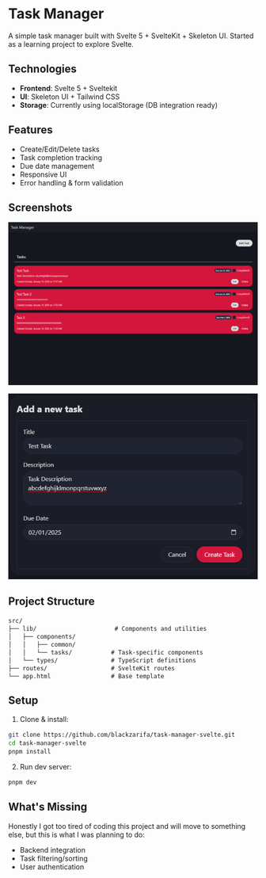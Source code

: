 # Task Manager

A simple task manager built with Svelte 5 + SvelteKit + Skeleton UI. Started as a learning project to explore Svelte.

## Technologies

- **Frontend**: Svelte 5 + Sveltekit
- **UI**: Skeleton UI + Tailwind CSS
- **Storage**: Currently using localStorage (DB integration ready)

## Features

- Create/Edit/Delete tasks
- Task completion tracking
- Due date management
- Responsive UI 
- Error handling & form validation

## Screenshots

![Task List](/screenshots/main_page.png)

![Task Modal](/screenshots/add_task_modal.png)

## Project Structure

```
src/
├── lib/                      # Components and utilities
│   ├── components/
│   │   ├── common/          
│   │   └── tasks/           # Task-specific components
│   └── types/               # TypeScript definitions
├── routes/                  # SvelteKit routes
└── app.html                 # Base template
```

## Setup

1. Clone & install:
```bash
git clone https://github.com/blackzarifa/task-manager-svelte.git
cd task-manager-svelte
pnpm install
```

2. Run dev server:
```bash
pnpm dev
```


## What's Missing

Honestly I got too tired of coding this project and will move to something else, but this is what I was planning to do:

- Backend integration
- Task filtering/sorting
- User authentication
